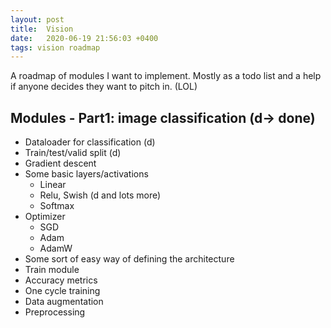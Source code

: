```yaml
---
layout: post
title:  Vision
date:   2020-06-19 21:56:03 +0400
tags: vision roadmap
---
```

A roadmap of modules I want to implement. Mostly as a todo list and a help if anyone decides they want to pitch in. (LOL)

## Modules - Part1: image classification (d-> done)
- Dataloader for classification (d)
- Train/test/valid split (d)
- Gradient descent
- Some basic layers/activations
  - Linear
  - Relu, Swish (d and lots more)
  - Softmax
- Optimizer
  - SGD
  - Adam
  - AdamW
- Some sort of easy way of defining the architecture
- Train module
- Accuracy metrics
- One cycle training
- Data augmentation
- Preprocessing

